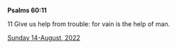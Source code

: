 **Psalms 60:11**

11 Give us help from trouble: for vain is the help of man.

[Sunday 14-August, 2022](https://t.me/s/daily_scripture)
